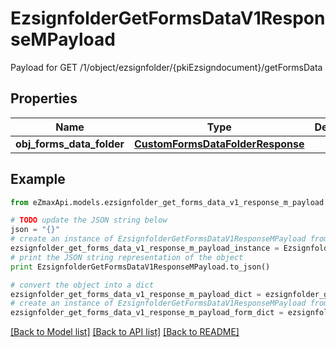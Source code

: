 # EzsignfolderGetFormsDataV1ResponseMPayload

Payload for GET /1/object/ezsignfolder/{pkiEzsigndocument}/getFormsData

## Properties
Name | Type | Description | Notes
------------ | ------------- | ------------- | -------------
**obj_forms_data_folder** | [**CustomFormsDataFolderResponse**](CustomFormsDataFolderResponse.md) |  | 

## Example

```python
from eZmaxApi.models.ezsignfolder_get_forms_data_v1_response_m_payload import EzsignfolderGetFormsDataV1ResponseMPayload

# TODO update the JSON string below
json = "{}"
# create an instance of EzsignfolderGetFormsDataV1ResponseMPayload from a JSON string
ezsignfolder_get_forms_data_v1_response_m_payload_instance = EzsignfolderGetFormsDataV1ResponseMPayload.from_json(json)
# print the JSON string representation of the object
print EzsignfolderGetFormsDataV1ResponseMPayload.to_json()

# convert the object into a dict
ezsignfolder_get_forms_data_v1_response_m_payload_dict = ezsignfolder_get_forms_data_v1_response_m_payload_instance.to_dict()
# create an instance of EzsignfolderGetFormsDataV1ResponseMPayload from a dict
ezsignfolder_get_forms_data_v1_response_m_payload_form_dict = ezsignfolder_get_forms_data_v1_response_m_payload.from_dict(ezsignfolder_get_forms_data_v1_response_m_payload_dict)
```
[[Back to Model list]](../README.md#documentation-for-models) [[Back to API list]](../README.md#documentation-for-api-endpoints) [[Back to README]](../README.md)


